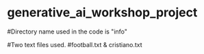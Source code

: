 # generative_ai_workshop_project

#Directory name used in the code is "info"

#Two text files used.
#football.txt & cristiano.txt
